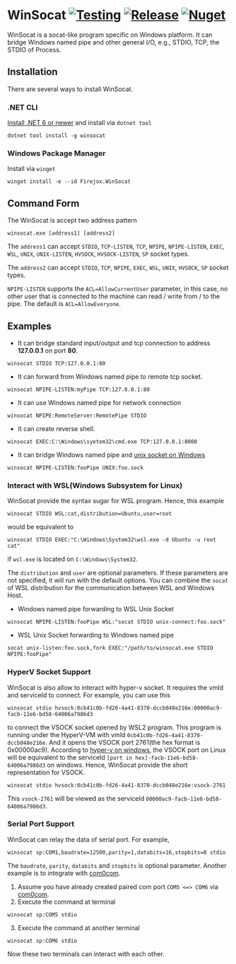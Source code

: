 # WinSocat [![Testing][ci-badge]][ci] [![Release][release-badge]][release] [![Nuget][nuget-badge]][nuget]

[ci]: https://github.com/firejox/WinSocat/actions/workflows/unit-test.yml
[ci-badge]: https://github.com/firejox/WinSocat/actions/workflows/unit-test.yml/badge.svg
[release]: https://github.com/firejox/WinSocat/releases
[release-badge]: https://img.shields.io/github/v/release/firejox/WinSocat?include_prereleases
[nuget]: https://www.nuget.org/packages/winsocat
[nuget-badge]: https://img.shields.io/nuget/vpre/winsocat

WinSocat is a socat-like program specific on Windows platform. It can bridge Windows named pipe and other general I/O, e.g., STDIO, TCP, the STDIO of Process.

## Installation
There are several ways to install WinSocat.

### .NET CLI
[Install .NET 6 or newer](https://get.dot.net) and install via `dotnet tool`

```
dotnet tool install -g winsocat
```

### Windows Package Manager
Install via `winget`
```
winget install -e --id Firejox.WinSocat
```

## Command Form

The WinSocat is accept two address pattern

```
winsocat.exe [address1] [address2]
```

The `address1` can accept `STDIO`, `TCP-LISTEN`, `TCP`, `NPIPE`, `NPIPE-LISTEN`, `EXEC`, `WSL`, `UNIX`, `UNIX-LISTEN`, `HVSOCK`, `HVSOCK-LISTEN`, `SP` socket types.

The `address2` can accept `STDIO`, `TCP`, `NPIPE`, `EXEC`, `WSL`, `UNIX`, `HVSOCK`, `SP` socket types.

`NPIPE-LISTEN` supports the `ACL=AllowCurrentUser` parameter, in this case, no other user that is connected to the machine can read / write from / to the pipe. The default is `ACL=AllowEveryone`.

## Examples

* It can bridge standard input/output and tcp connection to address **127.0.0.1** on port **80**.
```
winsocat STDIO TCP:127.0.0.1:80
```

* It can forward from Windows named pipe to remote tcp socket.
```
winsocat NPIPE-LISTEN:myPipe TCP:127.0.0.1:80
```

* It can use Windows named pipe for network connection
```
winsocat NPIPE:RemoteServer:RemotePipe STDIO
```

* It can create reverse shell.
```
winsocat EXEC:C:\Windows\syetem32\cmd.exe TCP:127.0.0.1:8000
```

* It can bridge Windows named pipe and [unix socket on Windows](https://devblogs.microsoft.com/commandline/af_unix-comes-to-windows/)
```
winsocat NPIPE-LISTEN:fooPipe UNIX:foo.sock
```

### Interact with WSL(Windows Subsystem for Linux)

WinSocat provide the syntax sugar for WSL program. Hence, this example
```
winsocat STDIO WSL:cat,distribution=Ubuntu,user=root
```
would be equivalent to
```
winsocat STDIO EXEC:"C:\Windows\System32\wsl.exe -d Ubuntu -u root cat"
```
if `wsl.exe` is located on `C:\Windows\System32`.

The `distribution` and `user` are optional parameters. If these parameters are not specified, it will run with the default options.
You can combine the `socat` of WSL distribution for the communication between WSL and Windows Host.

* Windows named pipe forwarding to WSL Unix Socket
```
winsocat NPIPE-LISTEN:fooPipe WSL:"socat STDIO unix-connect:foo.sock"
```

* WSL Unix Socket forwarding to Windows named pipe
```
socat unix-listen:foo.sock,fork EXEC:"/path/to/winsocat.exe STDIO NPIPE:fooPipe"
```

### HyperV Socket Support

WinSocat is also allow to interact with hyper-v socket. It requires the vmId and serviceId to connect. For example, you can use this

```
winsocat stdio hvsock:0cb41c0b-fd26-4a41-8370-dccb048e216e:00000ac9-facb-11e6-bd58-64006a7986d3
```

to connect the VSOCK socket opened by WSL2 program. This program is running under the HyperV-VM with vmId `0cb41c0b-fd26-4a41-8370-dccb048e216e`. 
And it opens the VSOCK port 2761(the hex format is 0x00000ac9). According to [hyper-v on windows](https://learn.microsoft.com/en-us/virtualization/hyper-v-on-windows/user-guide/make-integration-service),
the VSOCK port on Linux will be equivalent to the serviceId `[port in hex]-facb-11e6-bd58-64006a7986d3` on windows. Hence, WinSocat provide the short representation for VSOCK.

```
winsocat stdio hvsock:0cb41c0b-fd26-4a41-8370-dccb048e216e:vsock-2761
```

This `vsock-2761` will be viewed as the serviceId `00000ac9-facb-11e6-bd58-64006a7986d3`.

### Serial Port Support

WinSocat can relay the data of serial port. For example,

```
winsocat sp:COM1,baudrate=12500,parity=1,databits=16,stopbits=0 stdio
```

The `baudrate`, `parity`, `databits` and `stopbits` is optional parameter. Another example is to integrate
with [com0com](https://sourceforge.net/projects/com0com/).

1. Assume you have already created paired com port `COM5 <=> COM6` via [com0com](https://sourceforge.net/projects/com0com/).
2. Execute the command at terminal
```
winsocat sp:COM5 stdio
```
3. Execute the command at another terminal
```
winsocat sp:COM6 stdio
```

Now these two terminals can interact with each other.
